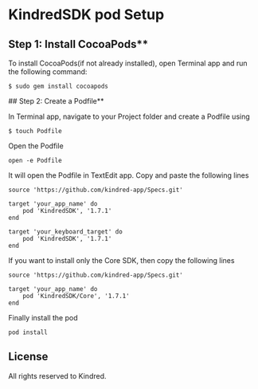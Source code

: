 # KindredSDK pod Setup

## Step 1: Install CocoaPods**

To install CocoaPods(if not already installed), open Terminal app and run the following command:

 ```$ sudo gem install cocoapods```
 
## Step 2: Create a Podfile**

In Terminal app, navigate to your Project folder and create a Podfile using

 ```$ touch Podfile```
 
Open the Podfile 

```open -e Podfile``` 

It will open the Podfile in TextEdit app. Copy and paste the following lines
```
source 'https://github.com/kindred-app/Specs.git'

target 'your_app_name' do
    pod 'KindredSDK', '1.7.1'
end

target 'your_keyboard_target' do
    pod 'KindredSDK', '1.7.1'
end
``` 

If you want to install only the Core SDK, then copy the following lines
```
source 'https://github.com/kindred-app/Specs.git'

target 'your_app_name' do
    pod 'KindredSDK/Core', '1.7.1'
end
``` 

Finally install the pod

```pod install```

## License
All rights reserved to Kindred.
